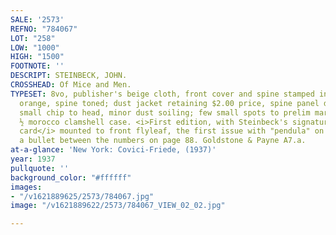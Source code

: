 ```yaml
---
SALE: '2573'
REFNO: "784067"
LOT: "258"
LOW: "1000"
HIGH: "1500"
FOOTNOTE: ''
DESCRIPT: STEINBECK, JOHN.
CROSSHEAD: Of Mice and Men.
TYPESET: 8vo, publisher's beige cloth, front cover and spine stamped in black and
  orange, spine toned; dust jacket retaining $2.00 price, spine panel darkened with
  small chip to head, minor dust soiling; few small spots to prelim margins; custom
  ½ morocco clamshell case. <i>First edition, with Steinbeck's signature on plain
  card</i> mounted to front flyleaf, the first issue with "pendula" on page 9, and
  a bullet between the numbers on page 88. Goldstone & Payne A7.a.
at-a-glance: 'New York: Covici-Friede, (1937)'
year: 1937
pullquote: ''
background_color: "#ffffff"
images:
- "/v1621889625/2573/784067.jpg"
image: "/v1621889622/2573/784067_VIEW_02_02.jpg"

---
```

